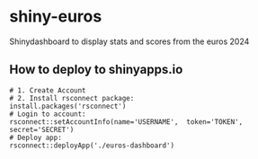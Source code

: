 # shiny-euros
Shinydashboard to display stats and scores from the euros 2024

## How to deploy to shinyapps.io


```{R}
# 1. Create Account
# 2. Install rsconnect package:
install.packages('rsconnect')
# Login to account:
rsconnect::setAccountInfo(name='USERNAME',  token='TOKEN',  secret='SECRET')
# Deploy app:
rsconnect::deployApp('./euros-dashboard')
```
